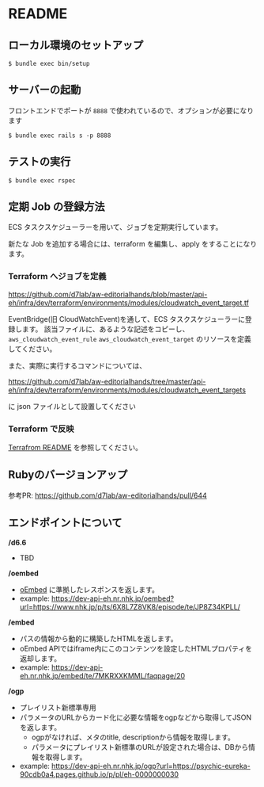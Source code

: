 # README

## ローカル環境のセットアップ

```
$ bundle exec bin/setup
```

## サーバーの起動

フロントエンドでポートが `8888` で使われているので、オプションが必要になります

```
$ bundle exec rails s -p 8888
```

## テストの実行

```
$ bundle exec rspec
```

## 定期 Job の登録方法

ECS タスクスケジューラーを用いて、ジョブを定期実行しています。

新たな Job を追加する場合には、terraform を編集し、apply をすることになります。

### Terraform へジョブを定義

https://github.com/d7lab/aw-editorialhands/blob/master/api-eh/infra/dev/terraform/environments/modules/cloudwatch_event_target.tf

EventBridge(旧 CloudWatchEvent)を通して、ECS タスクスケジューラーに登録します。
該当ファイルに、あるような記述をコピーし、 `aws_cloudwatch_event_rule` `aws_cloudwatch_event_target` のリソースを定義してください。

また、実際に実行するコマンドについては、

https://github.com/d7lab/aw-editorialhands/tree/master/api-eh/infra/dev/terraform/environments/modules/cloudwatch_event_targets

に json ファイルとして設置してください

### Terraform で反映

[Terrafrom README](https://github.com/d7lab/aw-editorialhands/blob/master/api-eh/infra/dev/terraform/README.md) を参照してください。

## Rubyのバージョンアップ
参考PR: https://github.com/d7lab/aw-editorialhands/pull/644

## エンドポイントについて
**/d6.6**
- TBD

**/oembed**
- [oEmbed](https://oembed.com/) に準拠したレスポンスを返します。
- example:  https://dev-api-eh.nr.nhk.jp/oembed?url=https://www.nhk.jp/p/ts/6X8L7Z8VK8/episode/te/JP8Z34KPLL/

**/embed**
- パスの情報から動的に構築したHTMLを返します。
- oEmbed APIではiframe内にこのコンテンツを設定したHTMLプロパティを返却します。
- example: https://dev-api-eh.nr.nhk.jp/embed/te/7MKRXXKMML/faqpage/20

**/ogp**
- プレイリスト新標準専用
- パラメータのURLからカード化に必要な情報をogpなどから取得してJSONを返します。
  - ogpがなければ、メタのtitle, descriptionから情報を取得します。
  - パラメータにプレイリスト新標準のURLが設定された場合は、DBから情報を取得します。
- example: https://dev-api-eh.nr.nhk.jp/ogp?url=https://psychic-eureka-90cdb0a4.pages.github.io/p/pl/eh-0000000030
